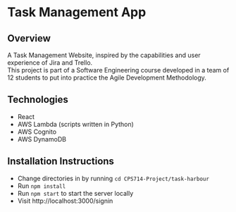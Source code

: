# Task Management App

## Overview
A Task Management Website, 
inspired by the capabilities and user experience of Jira and Trello.  
This project is part of a Software Engineering course developed in a team 
of 12 students to put into practice the Agile Development Methodology.

## Technologies
- React
- AWS Lambda (scripts written in Python)
- AWS Cognito
- AWS DynamoDB

## Installation Instructions
- Change directories in by running ```cd CPS714-Project/task-harbour```
- Run ```npm install```
- Run ```npm start``` to start the server locally
- Visit http://localhost:3000/signin
